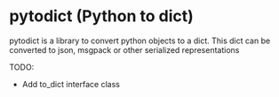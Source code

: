 # pytodict (Python to dict)

pytodict is a library to convert python objects to a dict. This dict can be converted to json, msgpack or other serialized representations

TODO:
* Add to_dict interface class